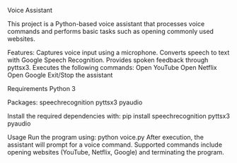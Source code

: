 Voice Assistant

This project is a Python-based voice assistant that processes voice commands and performs basic tasks such as opening commonly used websites.

Features:
Captures voice input using a microphone.
Converts speech to text with Google Speech Recognition.
Provides spoken feedback through pyttsx3.
Executes the following commands:
    Open YouTube
    Open Netflix
    Open Google
    Exit/Stop the assistant

Requirements
Python 3

Packages:
speechrecognition
pyttsx3
pyaudio

Install the required dependencies with:
pip install speechrecognition pyttsx3 pyaudio

Usage
Run the program using:
python voice.py
After execution, the assistant will prompt for a voice command. Supported commands include opening websites (YouTube, Netflix, Google) and terminating the program.
